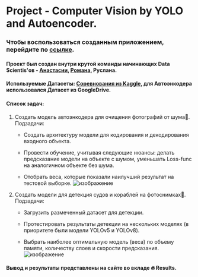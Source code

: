 # Project - Computer Vision by YOLO and Autoencoder.

### Чтобы воспользоваться созданным приложением, перейдите по [ссылке](https://computervision-yolo.streamlit.app).

#### Проект был создан внутри крутой команды начинающих Data Scientis'ов - [Анастасии](https://github.com/AnastasiaMozhayskaya), [Романа](https://github.com/r-makushkin), Руслана.
#### Используемые Датасеты: [Соревнования из Kaggle](https://www.kaggle.com/datasets/siddharthkumarsah/ships-in-aerial-images), для Автоэнкодера использовался Датасет из GoogleDrive.

#### Список задач:
1. Создать модель автоэнкодера для очищения фотографий от шума📝.  
Подзадачи:

   - Создать архитектуру модели для кодирования и декодирования входного объекта.

   - Провести обучение, учитывая следующие нюансы: делать предсказание модели на объекте с шумом, уменьшать Loss-func на аналогичном объекте без шума.

   - Отобрать веса, которые показали наилучший результат на тестовой выборке.
![изображение](https://github.com/ruslan-DS/computervision_project/assets/146819015/e4bedcbc-aa02-478b-9055-d4b972cc26d8)


2. Создать модели для детекция судов и кораблей на фотоснимках🔎.  
Подзадачи:

   - Загрузить размеченный датасет для детекции.

   - Протестировать результаты детекции на нескольких моделях (в приоритете были модели YOLOv5 и YOLOv8).

   - Выбрать наиболее оптимальную модель (веса) по объему памяти, количеству слоев и скорости предсказания.
![изображение](https://github.com/ruslan-DS/computervision_project/assets/146819015/5c658bbd-c610-4496-8e75-b39e3f5bdfc7)

#### Вывод и результаты представлены на сайте во вкладе 🔥 Results.
